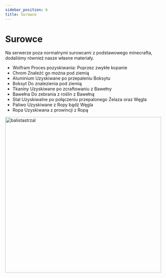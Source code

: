 ```yaml
---
sidebar_position: 6
title: Surowce
---
```


# Surowce
Na serwerze poza normalnymi surowcami z podstawowego minecrafta, dodaliśmy również nasze własne materiały.
- Wolfram Proces pozyskiwania: Poprzez zwykłe kopanie
- Chrom  Znaleźć go można pod ziemią
- Aluminium  Uzyskiwane po przepaleniu Boksytu
- Boksyt  Do znalezienia pod ziemią
- Tkaniny  Uzyskiwane po zcraftowaniu z Bawełny
- Bawełna  Do zebrania z roślin z Bawełną
- Stal  Uzyskiwalne po połączeniu przepalonego Żelaza oraz Węgla
- Paliwo  Uzyskiwane z Ropy bądź Węgla
- Ropa  Uzyskiwana z prowincji z Ropą

<div class="box">
    <img 
    src={require('./img/seksiak-ez.gif').default}
    alt="balistastrzal"
    width="500"
    />
</div>